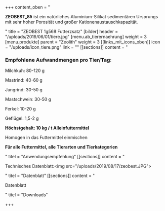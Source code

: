 +++
content_oben = "<p><strong>ZEOBEST_85</strong> ist ein natürliches Aluminium-Silikat sedimentären Ursprungs mit sehr hoher Porosität und großer Kationenaustauschkapazität.</p>"
title = "ZEOBEST 1g568 Futterzsatz"
[bilder]
header = "/uploads/2019/06/01/tiere.jpg"
[menu.ab_tierernaehrung]
weight = 3
[menu.produkte]
parent = "Zeolith"
weight = 3
[[links_mit_icons_oben]]
icon = "/uploads/icon_tiere.png"
link = ""
[[sections]]
content = "<h3>Empfohlene Aufwandmengen pro Tier/Tag:</h3><p>Milchkuh: 80-120 g</p><p>Mastrind: 40-60 g</p><p>Jungrind: 30-50 g</p><p>Mastschwein: 30-50 g</p><p>Ferkel: 10-20 g</p><p>Geflügel: 1,5-2 g</p><p><strong>Höchstgehalt: 10 kg / t Alleinfuttermittel</strong></p><p>Homogen in das Futtermittel einmischen</p><p><strong>Für alle Futtermittel, alle Tierarten und Tierkategorien</strong></p>"
titel = "Anwendungsempfehlung"
[[sections]]
content = "<p>Technisches Datenblatt:<img src=\"/uploads/2019/08/17/zeobest.JPG\"></p>"
titel = "Datenblatt"
[[sections]]
content = "<p>Datenblatt</p>"
titel = "Downloads"

+++
